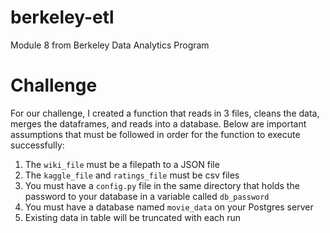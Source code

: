 # berkeley-etl
Module 8 from Berkeley Data Analytics Program

# Challenge
  For our challenge, I created a function that reads in 3 files, cleans the data, merges the dataframes, and reads into a database. Below are important assumptions that must be followed in order for the function to execute successfully:
1. The `wiki_file` must be a filepath to a JSON file
2. The `kaggle_file` and `ratings_file` must be csv files
3. You must have a `config.py` file in the same directory that holds the password to your database in a variable called `db_password`
4. You must have a database named `movie_data` on your Postgres server
5. Existing data in table will be truncated with each run

